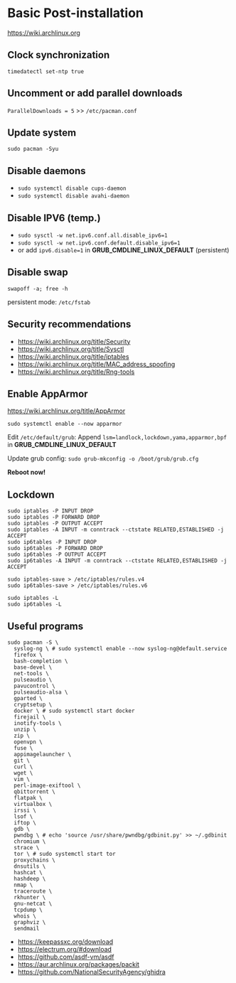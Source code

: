 # Basic Post-installation

https://wiki.archlinux.org

## Clock synchronization
`timedatectl set-ntp true`

## Uncomment or add parallel downloads
`ParallelDownloads = 5` >> `/etc/pacman.conf`

## Update system
`sudo pacman -Syu`

## Disable daemons
- `sudo systemctl disable cups-daemon`
- `sudo systemctl disable avahi-daemon`

## Disable IPV6 (temp.)
- `sudo sysctl -w net.ipv6.conf.all.disable_ipv6=1`
- `sudo sysctl -w net.ipv6.conf.default.disable_ipv6=1`
- or add `ipv6.disable=1` in **GRUB_CMDLINE_LINUX_DEFAULT** (persistent)

## Disable swap
`swapoff -a; free -h`

persistent mode: `/etc/fstab`

## Security recommendations
- https://wiki.archlinux.org/title/Security
- https://wiki.archlinux.org/title/Sysctl
- https://wiki.archlinux.org/title/iptables
- https://wiki.archlinux.org/title/MAC_address_spoofing
- https://wiki.archlinux.org/title/Rng-tools

## Enable AppArmor
https://wiki.archlinux.org/title/AppArmor

`sudo systemctl enable --now apparmor`

Edit `/etc/default/grub`: Append `lsm=landlock,lockdown,yama,apparmor,bpf` in **GRUB_CMDLINE_LINUX_DEFAULT**

Update grub config: `sudo grub-mkconfig -o /boot/grub/grub.cfg`

**Reboot now!**

## Lockdown

```shell
sudo iptables -P INPUT DROP
sudo iptables -P FORWARD DROP
sudo iptables -P OUTPUT ACCEPT
sudo iptables -A INPUT -m conntrack --ctstate RELATED,ESTABLISHED -j ACCEPT
sudo ip6tables -P INPUT DROP
sudo ip6tables -P FORWARD DROP
sudo ip6tables -P OUTPUT ACCEPT
sudo ip6tables -A INPUT -m conntrack --ctstate RELATED,ESTABLISHED -j ACCEPT

sudo iptables-save > /etc/iptables/rules.v4
sudo ip6tables-save > /etc/iptables/rules.v6

sudo iptables -L
sudo ip6tables -L
```

##  Useful programs
```shell
sudo pacman -S \
  syslog-ng \ # sudo systemctl enable --now syslog-ng@default.service
  firefox \
  bash-completion \
  base-devel \
  net-tools \
  pulseaudio \
  pavucontrol \
  pulseaudio-alsa \
  gparted \
  cryptsetup \
  docker \ # sudo systemctl start docker
  firejail \
  inotify-tools \
  unzip \
  zip \
  openvpn \
  fuse \
  appimagelauncher \
  git \
  curl \
  wget \
  vim \
  perl-image-exiftool \
  qbittorrent \
  flatpak \
  virtualbox \
  irssi \
  lsof \
  iftop \
  gdb \
  pwndbg \ # echo 'source /usr/share/pwndbg/gdbinit.py' >> ~/.gdbinit
  chromium \
  strace \
  tor \ # sudo systemctl start tor
  proxychains \
  dnsutils \
  hashcat \
  hashdeep \
  nmap \
  traceroute \
  rkhunter \
  gnu-netcat \
  tcpdump \
  whois \ 
  graphviz \
  sendmail
```

- https://keepassxc.org/download
- https://electrum.org/#download
- https://github.com/asdf-vm/asdf
- https://aur.archlinux.org/packages/packit
- https://github.com/NationalSecurityAgency/ghidra
